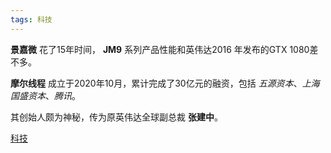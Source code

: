 ```yaml
---
tags: 科技
---
```




**景嘉微** 花了15年时间， **JM9** 系列产品性能和英伟达2016 年发布的GTX 1080差不多。

**摩尔线程** 成立于2020年10月，累计完成了30亿元的融资，包括 *五源资本*、*上海国盛资本*、*腾讯*。

其创始人颇为神秘，传为原英伟达全球副总裁 **张建中**。

[科技](https://mp.weixin.qq.com/s/ovjyoHWev4McYtBhDu7CCw)